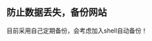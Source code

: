 ## 防止数据丢失，备份网站
目前采用自己定期备份，会考虑加入shell自动备份！                                                                  
